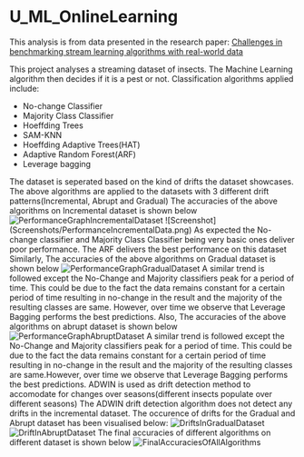 # U_ML_OnlineLearning
This analysis is from data presented in the research paper: <a href="https://drive.google.com/file/d/1NusaE6mBEhDd4vosOzGJsJKc2nNoaJ7Y/view?usp=sharing">Challenges in benchmarking stream learning algorithms with real-world data</a>

This project analyses a streaming dataset of insects. The Machine Learning algorithm then decides if it is a pest or not. Classification algorithms applied include:
<ul>
  <li>No-change Classifier</li>
  <li>Majority Class Classifier</li>
  <li>Hoeffding Trees</li>
  <li>SAM-KNN</li>
  <li>Hoeffding Adaptive Trees(HAT)</li>
  <li>Adaptive Random Forest(ARF)</li>
  <li>Leverage bagging</li>
</ul>
The dataset is seperated based on the kind of drifts the dataset showcases. The above algorithms are applied to the datasets with 3 different drift patterns(Incremental, Abrupt and Gradual)
The accuracies of the above algorithms on Incremental dataset is shown below
<img src="https://drive.google.com/file/d/1Z0hduh-r-OxRqtg7EKJ5mGNPuPePKHCb/view" alt="PerformanceGraphIncrementalDataset" width="350">
![Screenshot](Screenshots/PerformanceIncrementalData.png)
As expected the No-change classifier and Majority Class Classifier being very basic ones deliver poor performance. The ARF delivers the best performance on this dataset
Similarly, The accuracies of the above algorithms on Gradual dataset is shown below
<img src="https://drive.google.com/file/d/1f5TKAYWq4D-0tI9pGEsTQv1napDA0eML/view?usp=share_link" alt="PerformanceGraphGradualDataset">
A similar trend is followed except the No-Change and Majority classifiers peak for a period of time. This could be due to the fact the data remains constant for a certain period of time resulting in no-change in the result and the majority of the resulting classes are same. However, over time we observe that Leverage Bagging performs the best predictions.
Also, The accuracies of the above algorithms on abrupt dataset is shown below
<img src="https://drive.google.com/file/d/1MDy5SZdW-ah0XXFIP2Xa0r3qpE5afp4i/view?usp=share_link" alt="PerformanceGraphAbruptDataset">
A similar trend is followed except the No-Change and Majority classifiers peak for a period of time. This could be due to the fact the data remains constant for a certain period of time resulting in no-change in the result and the majority of the resulting classes are same.However, over time we observe that Leverage Bagging performs the best predictions.
ADWIN is used as drift detection method to accomodate for changes over seasons(different insects populate over different seasons)
The ADWIN drift detection algorithm does not detect any drifts in the incremental dataset. The occurence of drifts for the Gradual and Abrupt dataset has been visualised below:
<img src="https://drive.google.com/file/d/1lRUvvTOHgC5QBqQL60kHnMGrIIBnIqpD/view?usp=share_link" alt="DriftsInGradualDataset">
<img src="https://drive.google.com/file/d/1klA4bQzoka7HwhfCpoI4UgOx4OFXP-0u/view?usp=share_link" alt="DriftInAbruptDataset">
The final accuracies of different algorithms on different dataset is shown below
<img src="https://drive.google.com/file/d/11iXLib2u-X9JVS1qnWh3mnBDRXbsqDKe/view?usp=share_link" alt="FinalAccuraciesOfAllAlgorithms">
